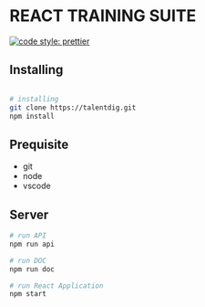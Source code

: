 # REACT TRAINING SUITE

[![code style: prettier](https://img.shields.io/badge/code_style-prettier-ff69b4.svg?style=flat-square)](https://github.com/prettier/prettier)

## Installing

```sh

# installing
git clone https://talentdig.git
npm install
```

## Prequisite

- git
- node
- vscode

## Server

```sh
# run API
npm run api

# run DOC
npm run doc

# run React Application
npm start

```
